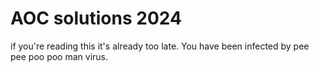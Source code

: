 # AOC solutions 2024

if you're reading this it's already too late. You have been infected by pee pee poo poo man virus.
